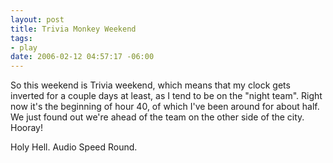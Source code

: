 ```yaml
--- 
layout: post
title: Trivia Monkey Weekend
tags: 
- play
date: 2006-02-12 04:57:17 -06:00
---
```

So this weekend is Trivia weekend, which means that my clock gets inverted for a couple days at least, as I tend to be on the "night team".  Right now it's the beginning of hour 40, of which I've been around for about half.   We just found out we're ahead of the team on the other side of the city. Hooray!

Holy Hell. Audio Speed Round.
